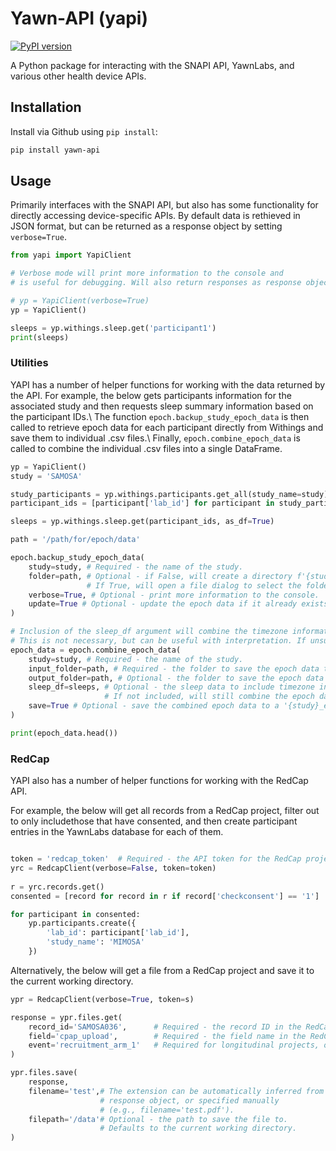 # Yawn-API (yapi)

[![PyPI version](https://badge.fury.io/py/yawn-api.svg)](https://badge.fury.io/py/yawn-api)

A Python package for interacting with the SNAPI API, YawnLabs, and various other health device APIs.

## Installation

Install via Github using `pip install`:

```bash
pip install yawn-api
```

## Usage

Primarily interfaces with the SNAPI API, but also has some functionality for directly accessing device-specific APIs.
By default data is rethieved in JSON format, but can be returned as a response object by setting `verbose=True`.

```python
from yapi import YapiClient

# Verbose mode will print more information to the console and
# is useful for debugging. Will also return responses as response objects, rather than json.

# yp = YapiClient(verbose=True) 
yp = YapiClient()

sleeps = yp.withings.sleep.get('participant1')
print(sleeps)

```

### Utilities

YAPI has a number of helper functions for working with the data returned by the API.
For example, the below gets participants information for the associated study and then requests sleep summary information based on the participant IDs.\\
The function `epoch.backup_study_epoch_data` is then called to retrieve epoch data for each participant directly from Withings and save them to individual .csv files.\\
Finally, `epoch.combine_epoch_data` is called to combine the individual .csv files into a single DataFrame.

```python
yp = YapiClient()
study = 'SAMOSA'

study_participants = yp.withings.participants.get_all(study_name=study)
participant_ids = [participant['lab_id'] for participant in study_participants]

sleeps = yp.withings.sleep.get(participant_ids, as_df=True)

path = '/path/for/epoch/data'

epoch.backup_study_epoch_data(
    study=study, # Required - the name of the study.
    folder=path, # Optional - if False, will create a directory f'{study}_EpochData' in the current working directory. 
                 # If True, will open a file dialog to select the folder. Otherwise, specify the path to the folder.
    verbose=True, # Optional - print more information to the console.
    update=True # Optional - update the epoch data if it already exists, otherwise will skip any existing files in the folder.
)

# Inclusion of the sleep_df argument will combine the timezone information from the sleep data.
# This is not necessary, but can be useful with interpretation. If unsure, it is recommended to include it.
epoch_data = epoch.combine_epoch_data(
    study=study, # Required - the name of the study.
    input_folder=path, # Required - the folder to save the epoch data to.
    output_folder=path, # Optional - the folder to save the epoch data to, defaults to the input folder.
    sleep_df=sleeps, # Optional - the sleep data to include timezone information from. 
                     # If not included, will still combine the epoch data, but will not include timezone information.
    save=True # Optional - save the combined epoch data to a '{study}_epochCombined.csv' file in the output folder.
)

print(epoch_data.head())
```

### RedCap

YAPI also has a number of helper functions for working with the RedCap API.

For example, the below will get all records from a RedCap project, filter out to only includethose that have consented, and then create participant entries in the YawnLabs database for each of them.

```python

token = 'redcap_token'  # Required - the API token for the RedCap project.
yrc = RedcapClient(verbose=False, token=token)
    
r = yrc.records.get()
consented = [record for record in r if record['checkconsent'] == '1']

for participant in consented:
    yp.participants.create({
        'lab_id': participant['lab_id'],
        'study_name': 'MIMOSA'
    })

```

Alternatively, the below will get a file from a RedCap project and save it to the current working directory.


```python
ypr = RedcapClient(verbose=True, token=s)

response = ypr.files.get(
    record_id='SAMOSA036',      # Required - the record ID in the RedCap project.
    field='cpap_upload',        # Required - the field name in the RedCap project.
    event='recruitment_arm_1'   # Required for longitudinal projects, only.
)

ypr.files.save(
    response,
    filename='test',# The extension can be automatically inferred from the 
                    # response object, or specified manually 
                    # (e.g., filename='test.pdf').
    filepath='/data'# Optional - the path to save the file to. 
                    # Defaults to the current working directory.
)

```